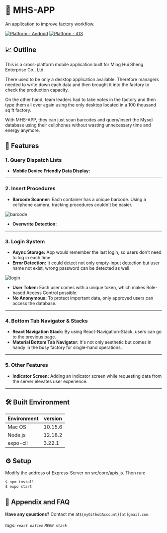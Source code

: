 # 🔩  MHS-APP

An application to improve factory workflow.

[![Platform - Android](https://img.shields.io/badge/platform-Android-3ddc84.svg?style=flat&logo=android)](https://www.android.com)
[![Platform - iOS](https://img.shields.io/badge/platform-iOS-000.svg?style=flat&logo=apple)](https://developer.apple.com/ios)

## 📈  Outline

This is a cross-platform mobile application built for Ming Hui Sheng Enterprise Co., Ltd.

There used to be only a desktop application available. Therefore managers needed to write down each data and then brought it into the factory to check the production capacity.

On the other hand, team leaders had to take notes in the factory and then type them all over again using the only desktop located in a 100 thousand sq ft factory.

With MHS-APP, they can just scan barcodes and query/insert the Mysql database using their cellphones without wasting unnecessary time and energy anymore.

## 📱  Features

### 1. Query Dispatch Lists

* **Mobile Device Friendly Data Display:**

---

### 2. Insert Procedures

* **Barcode Scanner:** Each container has a unique barcode. Using a cellphone camera, tracking procedures couldn't be easier.

![barcode](./demos/barcode.gif)
* **Overwrite Detection:** 

---
### 3. Login System

* **Async Storage:** App would remember the last login, so users don't need to log in each time.
* **Error Detection:** It could detect not only empty-input detection but user name not exist, wrong password can be detected as well.

![login](./demos/login.gif)
* **User Token:** Each user comes with a unique token, which makes Role-based Access Control possible.
* **No Anonymous:** To protect important data, only approved users can access the database.

---

### 4. Bottom Tab Navigator & Stacks

* **React Navigation Stack:** By using React-Navigation-Stack, users can go to the previous page.
* **Material Bottom Tab Navigator:** It's not only aesthetic but comes in handy in the busy factory for single-hand operations.

---

### 5. Other Features

* **Indicator Screen:** Adding an indicator screen while requesting data from the server elevates user experience.

---

## 🛠  Built Environment

| Environment   | version | 
| ------------- | ------- |
| Mac OS        | 10.15.6 |
| Node.js       | 12.18.2 |
| expo-cli      | 3.22.1  |

## ⚙  Setup

Modify the address of Express-Server on src/core/apis.js.
Then run:
```bash 
$ npm install
$ expo start
```

## 🙋  Appendix and FAQ


**Have any qeustions?** Contact me at`${myGithubAccount}[at]gmail.com`


###### tags: `react native` `MERN stack`